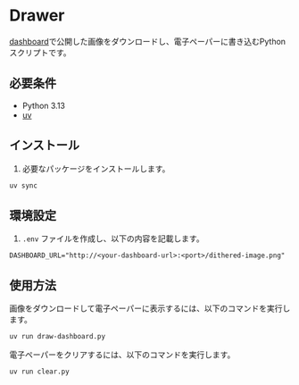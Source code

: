 # Drawer

[dashboard](../dashboard/)で公開した画像をダウンロードし、電子ペーパーに書き込むPythonスクリプトです。

## 必要条件

- Python 3.13
- [uv](https://github.com/astral-sh/uv)

## インストール

1. 必要なパッケージをインストールします。

```sh
uv sync
```

## 環境設定

1. `.env` ファイルを作成し、以下の内容を記載します。

```env
DASHBOARD_URL="http://<your-dashboard-url>:<port>/dithered-image.png"
```

## 使用方法

画像をダウンロードして電子ペーパーに表示するには、以下のコマンドを実行します。

```sh
uv run draw-dashboard.py
```

電子ペーパーをクリアするには、以下のコマンドを実行します。

```sh
uv run clear.py
```
